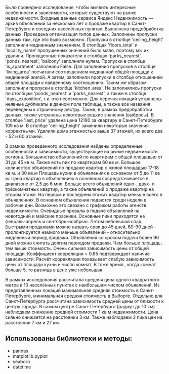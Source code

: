 


Было проведено исследование, чтобы выявить интересные особенности и зависимости, которые существуют на рынке недвижимости. Входные данные сервиса Яндекс Недвижимость — архив объявлений за несколько лет о продаже квартир в Санкт-Петербурге и соседних населённых пунктах. Выполнена предобработка данных. Проведена оптимизация типов данных. Заполнены пропуски данных там, где это было возможно. Пропуски в столбце 'ceiling_height' заполнили медианным значением. В столбцах 'floors_total' и 'locality_name' пропущенных значений было мало, поэтому мы их удалили. Пропущенные показатели в столбцах 'parks_nearest', 'ponds_nearest', 'balcony' заполнили нулем. Пропуски в столбце 'is_apartment' заполнили False. Для заполнения пропусков в столбце 'living_area' посчитали соотношением медианной общей площади к медианной жилой. А затем, заполнили пропуски в столбце отношением общей площади к найденному соотношению. Таким же образом заполнили пропуски в столбце 'kitchen_area'. Не заполнялись пропуски по столбцам 'ponds_nearest' и 'parks_nearest', а также в столбце 'days_exposition', т.к. это невозможно. Для перечня локаций устранены неявные дубликаты в данном поле таблицы, а также все названия переведены к строичному рестру. Также, в рамках предобработки данных, также устранены некоторые редкие значения (выбросы). В столбце 'last_price' удалена цена 12190 за квартиру в Санкт-Петербурге 109 кв м. В столбце 'ceiling_height' заменили некоторые значения корректными. Удалили дома этажностью выше 37 этажей, их всего два - 52 и 60 этажей.

В рамках проведенного исследования найдены определенные особенности и зависимости, существующие на рынке недвижимости региона. Большинство объявлений по квартирам с общей площадью от 31 до 45 кв м. Также есть пик по квартирам 60 кв м. Большое количество объявлений по продаже квартир с жилой площадью 17-18 кв.м. и 30 кв.м Площадь кухни в объявлениях в основном от 5 до 11 кв м. Цена квартир в объявлениях в основном сосредотачивается в диапазоне от 2,5 до 6 мнл. Больше всего объявлений одно-, двух- и трёхкомнатных квартир, а также объявлений о продаже квартир на втором этаже. На первом и последнем этажах квартир меньше всего в объявлениях. В основном объявления подаются среди недели в рабочие дни. Возможно это связано с графиком работы агенств недвижимости. Очевидные провалы в подаче объявлений на новогодний и майские празники. Основные пики приходятся на февраль-апрель и сентябрь-ноябрью. Летом небольшой спад. Быстрыми продажами можно назвать срок до 45 дней, 60-90 дней - пролонгируется намного меньше объявлений - относительно медленный период продажи. Объявления со сроком подачи более 90 дней можно считать долгим периодом продажи. Чем больше площадь, тем выше стоимость. Очень сильная зависимость цены от общей площади. Коэффициент корреляции = 0.65 подтверждает наличие зависимости. Расчёт коррекляции показывает слабую зависимость цены от площади кухни и число комнат. В тоже время , когда комнат больше 5, то разница в цене уже небольшая.

В рамках исследования рассчитана средняя цена одного квадратного метра в 10 населённых пунктах с наибольшим числом объявлений. Из представленных локаций макимальная средняя стоимость в Санкт-Петербурге, минимальная средняя стоимость в Выборге. Отдельно для Санкт-Петербурга рассчитана зависимость средней цены от близости к центру города. В самом центре Санкт-Петербурга (радиус до 10 км) наблюдаем снижение средней стоимости 1 кв м недвижимости. Цена сильно снижается на расстоянии 3 км. Также наблюдаем 2 пика цен на расстоянии 7 км и 27 км.


## Использованы библиотеки и методы:

-  pandas
-   matplotlib.pyplot
-   seaborn
-   datetime

